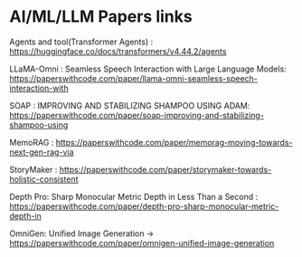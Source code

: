 # AI/ML/LLM Papers links

Agents and tool(Transformer Agents) : https://huggingface.co/docs/transformers/v4.44.2/agents 

LLaMA-Omni : Seamless Speech Interaction with Large Language Models: https://paperswithcode.com/paper/llama-omni-seamless-speech-interaction-with

SOAP : IMPROVING AND STABILIZING SHAMPOO USING ADAM: https://paperswithcode.com/paper/soap-improving-and-stabilizing-shampoo-using

MemoRAG : https://paperswithcode.com/paper/memorag-moving-towards-next-gen-rag-via

StoryMaker : https://paperswithcode.com/paper/storymaker-towards-holistic-consistent

Depth Pro: Sharp Monocular Metric Depth in Less Than a Second : https://paperswithcode.com/paper/depth-pro-sharp-monocular-metric-depth-in

OmniGen: Unified Image Generation -> https://paperswithcode.com/paper/omnigen-unified-image-generation
